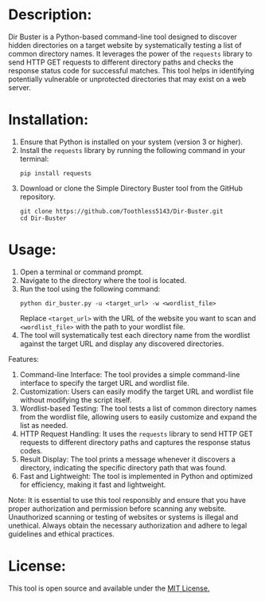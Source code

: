 # Description:
Dir Buster is a Python-based command-line tool designed to discover hidden directories on a target website by systematically testing a list of common directory names. It leverages the power of the `requests` library to send HTTP GET requests to different directory paths and checks the response status code for successful matches. This tool helps in identifying potentially vulnerable or unprotected directories that may exist on a web server.

# Installation:
1. Ensure that Python is installed on your system (version 3 or higher).
2. Install the `requests` library by running the following command in your terminal:
   ```
   pip install requests
   ```
3. Download or clone the Simple Directory Buster tool from the GitHub repository.
   ```
   git clone https://github.com/Toothless5143/Dir-Buster.git
   cd Dir-Buster
   ```

# Usage:
1. Open a terminal or command prompt.
2. Navigate to the directory where the tool is located.
3. Run the tool using the following command:
   ```
   python dir_buster.py -u <target_url> -w <wordlist_file>
   ```
   Replace `<target_url>` with the URL of the website you want to scan and `<wordlist_file>` with the path to your wordlist file.
4. The tool will systematically test each directory name from the wordlist against the target URL and display any discovered directories.

Features:
1. Command-line Interface: The tool provides a simple command-line interface to specify the target URL and wordlist file.
2. Customization: Users can easily modify the target URL and wordlist file without modifying the script itself.
3. Wordlist-based Testing: The tool tests a list of common directory names from the wordlist file, allowing users to easily customize and expand the list as needed.
4. HTTP Request Handling: It uses the `requests` library to send HTTP GET requests to different directory paths and captures the response status codes.
5. Result Display: The tool prints a message whenever it discovers a directory, indicating the specific directory path that was found.
6. Fast and Lightweight: The tool is implemented in Python and optimized for efficiency, making it fast and lightweight.

Note: It is essential to use this tool responsibly and ensure that you have proper authorization and permission before scanning any website. Unauthorized scanning or testing of websites or systems is illegal and unethical. Always obtain the necessary authorization and adhere to legal guidelines and ethical practices.


# License:
This tool is open source and available under the [MIT License.](/LICENSE)
